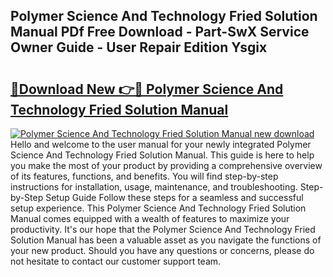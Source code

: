 ## Polymer Science And Technology Fried Solution Manual PDf Free Download - Part-SwX Service Owner Guide - User Repair Edition Ysgix

# <h2><a href="http://bc76607.oget.top/?id=Polymer+Science+And+Technology+Fried+Solution+Manual">🔗Download New 👉🔴 Polymer Science And Technology Fried Solution Manual</a></h2>

[![Polymer Science And Technology Fried Solution Manual new download](https://i.imgur.com/5g1atiW.png)](http://bc76607.oget.top/?id=Polymer+Science+And+Technology+Fried+Solution+Manual)
Hello and welcome to the user manual for your newly integrated Polymer Science And Technology Fried Solution Manual. This guide is here to help you make the most of your product by providing a comprehensive overview of its features, functions, and benefits. You will find step-by-step instructions for installation, usage, maintenance, and troubleshooting. Step-by-Step Setup Guide Follow these steps for a seamless and successful setup experience. This Polymer Science And Technology Fried Solution Manual comes equipped with a wealth of features to maximize your productivity. It's our hope that the Polymer Science And Technology Fried Solution Manual has been a valuable asset as you navigate the functions of your new product. Should you have any questions or concerns, please do not hesitate to contact our customer support team.
